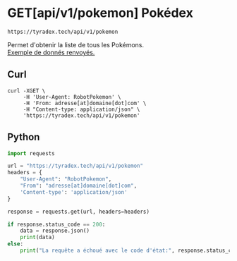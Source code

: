 <h1><span class="documentation_get">GET</span><span class="documentation_url">[api/v1/pokemon]</span> Pokédex</h1>

```http
https://tyradex.tech/api/v1/pokemon
```

Permet d'obtenir la liste de tous les Pokémons.<br>
[Exemple de donnés renvoyés.](https://tyradex.tech/api/v1/pokemon) 

## Curl
```curl
curl -XGET \
     -H 'User-Agent: RobotPokemon' \
     -H 'From: adresse[at]domaine[dot]com' \
     -H "Content-type: application/json" \
     'https://tyradex.tech/api/v1/pokemon'
```

## Python
```py
import requests

url = "https://tyradex.tech/api/v1/pokemon"
headers = {
    "User-Agent": "RobotPokemon",
    "From": "adresse[at]domaine[dot]com",
    'Content-type': 'application/json'
}

response = requests.get(url, headers=headers)

if response.status_code == 200:
    data = response.json()
    print(data)
else:
    print("La requête a échoué avec le code d'état:", response.status_code)
```